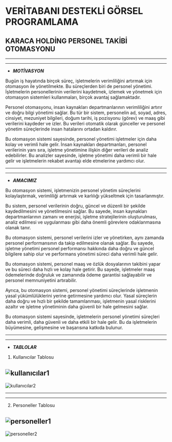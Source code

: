 #  VERİTABANI DESTEKLİ GÖRSEL PROGRAMLAMA	
## KARACA HOLDİNG PERSONEL TAKİBİ OTOMASYONU
-------------------------------------------------------------------------------------------------------------------------
-------------------------------------------------------------------------------------------------------------------------

-  **_MOTİVASYON_** 

Bugün iş hayatında birçok süreç, işletmelerin verimliliğini artırmak için otomasyon ile yönetilmekte. Bu süreçlerden biri de personel yönetimi. İşletmelerin personellerinin verilerini kaydetmek, izlemek ve yönetmek için otomasyon sistemleri kullanmaları, birçok avantaj sağlamaktadır.

Personel otomasyonu, insan kaynakları departmanlarının verimliliğini artırır ve doğru bilgi yönetimi sağlar. Bu tür bir sistem, personelin ad, soyad, adres, cinsiyet, mezuniyet bilgileri, doğum tarihi, iş pozisyonu (görev) ve maaş gibi verilerini kaydeder ve izler. Bu verileri otomatik olarak günceller ve personel yönetim süreçlerinde insan hatalarını ortadan kaldırır.

Bu otomasyon sistemi sayesinde, personel yönetimi işletmeler için daha kolay ve verimli hale gelir. İnsan kaynakları departmanları, personel verilerinin yanı sıra, işletme yönetimine ilişkin diğer verileri de analiz edebilirler. Bu analizler sayesinde, işletme yönetimi daha verimli bir hale gelir ve işletmelerin rekabet avantajı elde etmelerine yardımcı olur.

-------------------------------------------------------------------------------------------------------------------------
-------------------------------------------------------------------------------------------------------------------------


-  **_AMACIMIZ_**

Bu otomasyon sistemi, işletmenizin personel yönetim süreçlerini kolaylaştırmak, verimliliği artırmak ve karlılığı yükseltmek için tasarlanmıştır.

Bu sistem, personel verilerinin doğru, güncel ve düzenli bir şekilde kaydedilmesini ve yönetilmesini sağlar. Bu sayede, insan kaynakları departmanlarının zamanı ve enerjisi, işletme stratejilerinin oluşturulması, analiz edilmesi ve uygulanması gibi daha önemli görevlere odaklanmasına olanak tanır.

Bu otomasyon sistemi, personel verilerini izler ve yönetirken, aynı zamanda personel performansının da takip edilmesine olanak sağlar. Bu sayede, işletme yönetimi personel performansı hakkında daha doğru ve güncel bilgilere sahip olur ve performans yönetimi süreci daha verimli hale gelir.

Bu otomasyon sistemi, personel maaş ve özlük dosyalarının takibini yapar ve bu süreci daha hızlı ve kolay hale getirir. Bu sayede, işletmeler maaş ödemelerinde doğruluk ve zamanında ödeme garantisi sağlayabilir ve personel memnuniyetini artırabilir.

Ayrıca, bu otomasyon sistemi, personel yönetimi süreçlerinde işletmenin yasal yükümlülüklerini yerine getirmesine yardımcı olur. Yasal süreçlerin daha doğru ve hızlı bir şekilde tamamlanması, işletmenin yasal risklerini azaltır ve işletme yönetiminin daha güvenli bir hale gelmesini sağlar.

Bu otomasyon sistemi sayesinde, işletmelerin personel yönetimi süreçleri daha verimli, daha güvenli ve daha etkili bir hale gelir. Bu da işletmelerin büyümesine, gelişmesine ve başarısına katkıda bulunur.

-------------------------------------------------------------------------------------------------------------------------
-------------------------------------------------------------------------------------------------------------------------

-  **_TABLOLAR_**

1. Kullanıcılar Tablosu

![kullanıcılar1](https://user-images.githubusercontent.com/101569754/236623461-746fc82c-273e-4d9e-944b-ec7be8c96f5a.png)
--------------------------------------------------------------------------------------------------------------------------------------------------------------------------------------------------------------------------------------------------

![kullanıcılar2](https://user-images.githubusercontent.com/101569754/236623645-80747e27-81a1-4ca0-9e78-36ed4447ed88.png)

-------------------------------------------------------------------------------------------------------------------------
-------------------------------------------------------------------------------------------------------------------------
2. Personeller Tablosu

![personeller1](https://user-images.githubusercontent.com/101569754/236623592-1caa6fe3-a3c9-457b-9485-a3141c96fa1a.png)
--------------------------------------------------------------------------------------------------------------------------------------------------------------------------------------------------------------------------------------------------
![personeller2](https://user-images.githubusercontent.com/101569754/236623595-edd77981-d320-4960-ad5f-62ae18c24819.png)



